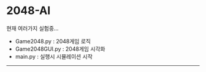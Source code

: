 # 2048-AI<br>  
현재 여러가지 실험중...
 - Game2048.py : 2048게임 로직
 - Game2048GUI.py : 2048게임 시각화
 - main.py : 실행시 시뮬레이션 시작
---  

